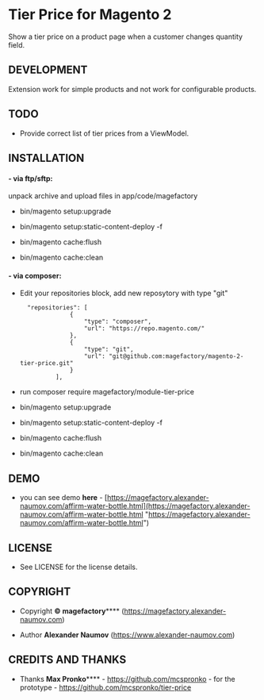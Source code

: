 # Tier Price for Magento 2

Show a tier price on a product page when a customer changes quantity 
field.

## DEVELOPMENT

Extension work for simple products and not work for configurable 
products.

## TODO

* Provide correct list of tier prices from a ViewModel.

## INSTALLATION

#### - via ftp/sftp: 

unpack archive and upload files in app/code/magefactory

* bin/magento setup:upgrade

* bin/magento setup:static-content-deploy -f

* bin/magento cache:flush

* bin/magento cache:clean

#### - via composer:

* Edit your repositories block, add new reposytory with type "git" 

           
        "repositories": [
                    {
                        "type": "composer",
                        "url": "https://repo.magento.com/"
                    },
                    {
                        "type": "git",
                        "url": "git@github.com:magefactory/magento-2-tier-price.git"
                    }
                ],

    
* run composer require magefactory/module-tier-price

* bin/magento setup:upgrade

* bin/magento setup:static-content-deploy -f

* bin/magento cache:flush

* bin/magento cache:clean

## DEMO

* you can see demo **here** - 
[https://magefactory.alexander-naumov.com/affirm-water-bottle.html](https://magefactory.alexander-naumov.com/affirm-water-bottle.html 
"https://magefactory.alexander-naumov.com/affirm-water-bottle.html")

## LICENSE

* See LICENSE for the license details.

## COPYRIGHT

* Copyright **© magefactory****** 
(https://magefactory.alexander-naumov.com)

* Author **Alexander Naumov** (https://www.alexander-naumov.com)

## CREDITS AND THANKS

*  Thanks **Max Pronko****** - https://github.com/mcspronko - for the 
prototype -  https://github.com/mcspronko/tier-price

 
